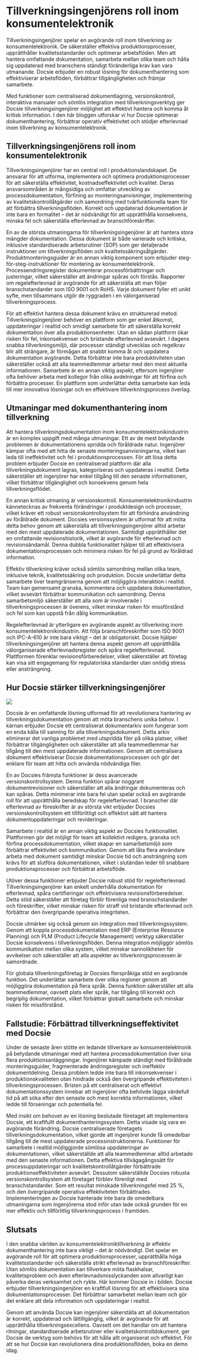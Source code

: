 # Tillverkningsingenjörens roll inom konsumentelektronik

Tillverkningsingenjörer spelar en avgörande roll inom tillverkning av konsumentelektronik. De säkerställer effektiva produktionsprocesser, upprätthåller kvalitetsstandarder och optimerar arbetsflöden. Men att hantera omfattande dokumentation, samarbeta mellan olika team och hålla sig uppdaterad med branschens ständigt föränderliga krav kan vara utmanande. Docsie erbjuder en robust lösning för dokumenthantering som effektiviserar arbetsflöden, förbättrar tillgängligheten och främjar samarbete.

Med funktioner som centraliserad dokumentlagring, versionskontroll, interaktiva manualer och sömlös integration med tillverkningsverktyg ger Docsie tillverkningsingenjörer möjlighet att effektivt hantera och komma åt kritisk information. I den här bloggen utforskar vi hur Docsie optimerar dokumenthantering, förbättrar operativ effektivitet och stödjer efterlevnad inom tillverkning av konsumentelektronik.

## Tillverkningsingenjörens roll inom konsumentelektronik

Tillverkningsingenjörer har en central roll i produktionslandskapet. De ansvarar för att utforma, implementera och optimera produktionsprocesser för att säkerställa effektivitet, kostnadseffektivitet och kvalitet. Deras ansvarsområden är mångsidiga och omfattar utveckling av processdokumentation, förfining av monteringsanvisningar, implementering av kvalitetskontrollåtgärder och samordning med tvärfunktionella team för att förbättra tillverkningsflöden. Korrekt och uppdaterad dokumentation är inte bara en formalitet – det är nödvändigt för att upprätthålla konsekvens, minska fel och säkerställa efterlevnad av branschföreskrifter.

En av de största utmaningarna för tillverkningsingenjörer är att hantera stora mängder dokumentation. Dessa dokument är både varierade och kritiska, inklusive standardiserade arbetsrutiner (SOP) som ger detaljerade instruktioner om tillverkningsflöden och kvalitetssäkringsåtgärder. Produktmonteringsguider är en annan viktig komponent som erbjuder steg-för-steg-instruktioner för montering av konsumentelektronik. Processendringsregister dokumenterar processförbättringar och justeringar, vilket säkerställer att ändringar spåras och förstås. Rapporter om regelefterlevnad är avgörande för att säkerställa att man följer branschstandarder som ISO 9001 och RoHS. Varje dokument fyller ett unikt syfte, men tillsammans utgör de ryggraden i en välorganiserad tillverkningsprocess.

För att effektivt hantera dessa dokument krävs en strukturerad metod. Tillverkningsingenjörer behöver en plattform som ger enkel åtkomst, uppdateringar i realtid och smidigt samarbete för att säkerställa korrekt dokumentation över alla produktionsenheter. Utan en sådan plattform ökar risken för fel, inkonsekvenser och bristande efterlevnad avsevärt. I dagens snabba tillverkningsmiljö, där processer ständigt utvecklas och regelkrav blir allt strängare, är förmågan att snabbt komma åt och uppdatera dokumentation avgörande. Detta förbättrar inte bara produktiviteten utan säkerställer också att alla teammedlemmar arbetar med den mest aktuella informationen. Samarbete är en annan viktig aspekt, eftersom ingenjörer ofta behöver arbeta med kollegor från olika avdelningar för att förfina och förbättra processer. En plattform som underlättar detta samarbete kan leda till mer innovativa lösningar och en effektivare tillverkningsprocess överlag.

## Utmaningar med dokumenthantering inom tillverkning

Att hantera tillverkningsdokumentation inom konsumentelektronikindustrin är en komplex uppgift med många utmaningar. Ett av de mest betydande problemen är dokumentationens spridda och föråldrade natur. Ingenjörer kämpar ofta med att hitta de senaste monteringsanvisningarna, vilket kan leda till ineffektivitet och fel i produktionsprocessen. För att lösa detta problem erbjuder Docsie en centraliserad plattform där alla tillverkningsdokument lagras, kategoriseras och uppdateras i realtid. Detta säkerställer att ingenjörer har enkel tillgång till den senaste informationen, vilket förbättrar tillgänglighet och konsekvens genom hela tillverkningsflödet.

En annan kritisk utmaning är versionskontroll. Konsumentelektronikindustrin kännetecknas av frekventa förändringar i produktdesign och processer, vilket kräver ett robust versionskontrollsystem för att förhindra användning av föråldrade dokument. Docsies versionssystem är utformat för att möta detta behov genom att säkerställa att tillverkningsingenjörer alltid arbetar med den mest uppdaterade dokumentationen. Samtidigt upprätthåller det en omfattande revisionshistorik, vilket är avgörande för efterlevnad och revisionsändamål. Denna dubbla funktionalitet hjälper till att effektivisera dokumentationsprocessen och minimera risken för fel på grund av föråldrad information.

Effektiv tillverkning kräver också sömlös samordning mellan olika team, inklusive teknik, kvalitetssäkring och produktion. Docsie underlättar detta samarbete över teamgränserna genom att möjliggöra interaktion i realtid. Team kan gemensamt granska, kommentera och uppdatera dokumentation, vilket avsevärt förbättrar kommunikation och samordning. Denna samarbetsmiljö säkerställer att alla som är involverade i tillverkningsprocessen är överens, vilket minskar risken för missförstånd och fel som kan uppstå från dålig kommunikation.

Regelefterlevnad är ytterligare en avgörande aspekt av tillverkning inom konsumentelektronikindustrin. Att följa branschföreskrifter som ISO 9001 och IPC-A-610 är inte bara viktigt – det är obligatoriskt. Docsie hjälper tillverkningsingenjörer att hantera denna aspekt genom att upprätthålla välorganiserade efterlevnadsregister och spåra regelefterlevnad. Plattformen förenklar revisionsförberedelser, vilket säkerställer att företag kan visa sitt engagemang för regulatoriska standarder utan onödig stress eller ansträngning.

## Hur Docsie stärker tillverkningsingenjörer

![](https://cdn.docsie.io/workspace_PxAvC1Uenuc7ad6H3/doc_wn84Jkoc6hIMTO2eE/file_WyrqEK0E1zfn5P8Ia/image_ed244903-132a-cf9b-c7f2-bda1651bfa30.jpg)

Docsie är en omfattande lösning utformad för att revolutionera hantering av tillverkningsdokumentation genom att möta branschens unika behov. I kärnan erbjuder Docsie ett centraliserat dokumentarkiv som fungerar som en enda källa till sanning för alla tillverkningsdokument. Detta arkiv eliminerar det vanliga problemet med utspridda filer på olika platser, vilket förbättrar tillgängligheten och säkerställer att alla teammedlemmar har tillgång till den mest uppdaterade informationen. Genom att centralisera dokument effektiviserar Docsie dokumentationsprocessen och gör det enklare för team att hitta och använda nödvändiga filer.

En av Docsies främsta funktioner är dess avancerade versionskontrollsystem. Denna funktion spårar noggrant dokumentrevisioner och säkerställer att alla ändringar dokumenteras och kan spåras. Detta minimerar inte bara fel utan spelar också en avgörande roll för att upprätthålla beredskap för regelefterlevnad. I branscher där efterlevnad av föreskrifter är av största vikt erbjuder Docsies versionskontrollsystem ett tillförlitligt och effektivt sätt att hantera dokumentuppdateringar och revideringar.

Samarbete i realtid är en annan viktig aspekt av Docsies funktionalitet. Plattformen gör det möjligt för team att kollektivt redigera, granska och förfina processdokumentation, vilket skapar en samarbetsmiljö som förbättrar effektivitet och kommunikation. Genom att låta flera användare arbeta med dokument samtidigt minskar Docsie tid och ansträngning som krävs för att slutföra dokumentationen, vilket i slutändan leder till snabbare produktionsprocesser och förbättrat arbetsflöde.

Utöver dessa funktioner erbjuder Docsie robust stöd för regelefterlevnad. Tillverkningsingenjörer kan enkelt underhålla dokumentation för efterlevnad, spåra certifieringar och effektivisera revisionsförberedelser. Detta stöd säkerställer att företag förblir förenliga med branschstandarder och föreskrifter, vilket minskar risken för straff vid bristande efterlevnad och förbättrar den övergripande operativa integriteten.

Docsie utmärker sig också genom sin integration med tillverkningssystem. Genom att koppla processdokumentation med ERP (Enterprise Resource Planning) och PLM (Product Lifecycle Management) verktyg säkerställer Docsie konsekvens i tillverkningsflöden. Denna integration möjliggör sömlös kommunikation mellan olika system, vilket minskar sannolikheten för avvikelser och säkerställer att alla aspekter av tillverkningsprocessen är samordnade.

För globala tillverkningsföretag är Docsies flerspråkiga stöd en avgörande funktion. Det underlättar samarbete över olika regioner genom att möjliggöra dokumentation på flera språk. Denna funktion säkerställer att alla teammedlemmar, oavsett plats eller språk, har tillgång till korrekt och begriplig dokumentation, vilket förbättrar globalt samarbete och minskar risken för missförstånd.

## Fallstudie: Förbättrad tillverkningseffektivitet med Docsie

Under de senaste åren stötte en ledande tillverkare av konsumentelektronik på betydande utmaningar med att hantera processdokumentation över sina flera produktionsanläggningar. Ingenjörer kämpade ständigt med föråldrade monteringsguider, fragmenterade ändringsregister och ineffektiv dokumentdelning. Dessa problem ledde inte bara till inkonsekvenser i produktionskvaliteten utan hindrade också den övergripande effektiviteten i tillverkningsprocessen. Bristen på ett centraliserat och effektivt dokumentationssystem innebar att ingenjörer ofta behövde lägga värdefull tid på att söka efter den senaste och mest korrekta informationen, vilket ledde till förseningar och potentiella fel.

Med insikt om behovet av en lösning beslutade företaget att implementera Docsie, ett kraftfullt dokumenthanteringssystem. Detta visade sig vara en avgörande förändring. Docsie centraliserade företagets tillverkningsdokumentation, vilket gjorde att ingenjörer kunde få omedelbar tillgång till de mest uppdaterade processinstruktionerna. Funktioner för samarbete i realtid möjliggjorde sömlösa uppdateringar av dokumentationen, vilket säkerställde att alla teammedlemmar alltid arbetade med den senaste informationen. Detta effektiva tillvägagångssätt för processuppdateringar och kvalitetskontrollåtgärder förbättrade produktionseffektiviteten avsevärt. Dessutom säkerställde Docsies robusta versionskontrollsystem att företaget förblev förenligt med branschstandarder. Som ett resultat minskade tillverkningsfel med 25 %, och den övergripande operativa effektiviteten förbättrades. Implementeringen av Docsie hanterade inte bara de omedelbara utmaningarna som ingenjörerna stod inför utan lade också grunden för en mer effektiv och tillförlitlig tillverkningsprocess i framtiden.

## Slutsats

I den snabba världen av konsumentelektroniktillverkning är effektiv dokumenthantering inte bara viktigt – det är nödvändigt. Det spelar en avgörande roll för att optimera produktionsprocesser, upprätthålla höga kvalitetsstandarder och säkerställa strikt efterlevnad av branschföreskrifter. Utan sömlös dokumentation kan tillverkare möta flaskhalsar, kvalitetsproblem och även efterlevnadsmisslyckanden som allvarligt kan påverka deras verksamhet och rykte. Här kommer Docsie in i bilden. Docsie erbjuder tillverkningsingenjörer en kraftfull lösning för att effektivisera sina dokumentationsprocesser. Det förbättrar samarbetet mellan team och gör det enklare att dela information och uppdateringar i realtid.

Genom att använda Docsie kan ingenjörer säkerställa att all dokumentation är korrekt, uppdaterad och lättillgänglig, vilket är avgörande för att upprätthålla tillverkningsexcellens. Oavsett om det handlar om att hantera ritningar, standardiserade arbetsrutiner eller kvalitetskontrolldokument, ger Docsie de verktyg som behövs för att hålla allt organiserat och effektivt. För att se hur Docsie kan revolutionera dina produktionsflöden, boka en demo idag.
